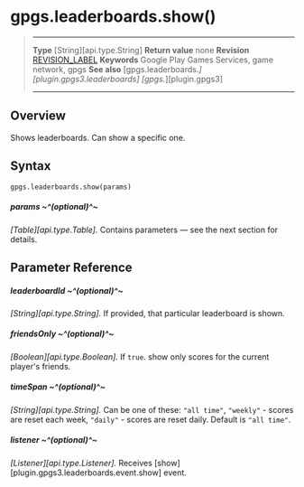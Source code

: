 # gpgs.leaderboards.show()

> --------------------- ------------------------------------------------------------------------------------------
> __Type__              [String][api.type.String]
> __Return value__      none
> __Revision__          [REVISION_LABEL](REVISION_URL)
> __Keywords__          Google Play Games Services, game network, gpgs
> __See also__          [gpgs.leaderboards.*][plugin.gpgs3.leaderboards]
>                       [gpgs.*][plugin.gpgs3]
> --------------------- ------------------------------------------------------------------------------------------

## Overview

Shows leaderboards. Can show a specific one.

## Syntax

	gpgs.leaderboards.show(params)

##### params ~^(optional)^~
_[Table][api.type.Table]._ Contains parameters — see the next section for details.

## Parameter Reference

##### leaderboardId ~^(optional)^~
_[String][api.type.String]._ If provided, that particular leaderboard is shown.

##### friendsOnly ~^(optional)^~
_[Boolean][api.type.Boolean]._ If `true`. show only scores for the current player's friends.

##### timeSpan ~^(optional)^~
_[String][api.type.String]._ Can be one of these: `"all time"`, `"weekly"` - scores are reset each week, `"daily"` - scores are reset daily. Default is `"all time"`.

##### listener ~^(optional)^~
_[Listener][api.type.Listener]._ Receives [show][plugin.gpgs3.leaderboards.event.show] event.